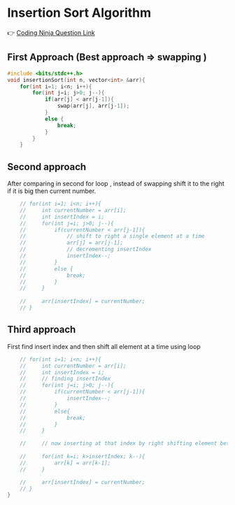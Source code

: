 # Insertion Sort Algorithm

👉 <a href="https://www.naukri.com/code360/problems/insertion-sort_3155179">Coding Ninja Question Link</a>

## First Approach (Best approach => swapping )
```cpp
#include <bits/stdc++.h> 
void insertionSort(int n, vector<int> &arr){
    for(int i=1; i<n; i++){
        for(int j=i; j>0; j--){
            if(arr[j] < arr[j-1]){
                swap(arr[j], arr[j-1]);
            }
            else {
                break;
            }
        }
    }
```

 ## Second approach

 After comparing in second for loop , instead of swapping shift it to the right if it is big then current number.
```cpp
    // for(int i=1; i<n; i++){
    //     int currentNumber = arr[i];
    //     int insertIndex = i;
    //     for(int j=i; j>0; j--){
    //         if(currentNumber < arr[j-1]){
    //             // shift to right a single element at a time
    //             arr[j] = arr[j-1];
    //             // decrementing insertIndex
    //             insertIndex--;
    //         }
    //         else {
    //             break;
    //         }
    //     }
    
    //     arr[insertIndex] = currentNumber;
    // }
```
## Third approach

First find insert index and then shift all element at a time using loop
```cpp
    // for(int i=1; i<n; i++){
    //     int currentNumber = arr[i];
    //     int insertIndex = i;
    //     // finding insertIndex
    //     for(int j=i; j>0; j--){
    //         if(currentNumber < arr[j-1]){
    //             insertIndex--;
    //         }
    //         else{
    //             break;
    //         }
    //     }

    //     // now inserting at that index by right shifting element between i and insertindex
        
    //     for(int k=i; k>insertIndex; k--){
    //         arr[k] = arr[k-1];
    //     }

    //     arr[insertIndex] = currentNumber; 
    // }
}
```
